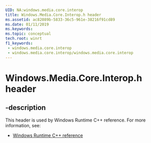 ```yaml
---
UID: NA:windows.media.core.interop
title: Windows.Media.Core.Interop.h header
ms.assetid: ac82089b-5833-36c5-961e-38216f91cd89
ms.date: 01/11/2019
ms.keywords: 
ms.topic: conceptual
tech.root: winrt
f1_keywords:
 - windows.media.core.interop
 - windows.media.core.interop/windows.media.core.interop
---
```


# Windows.Media.Core.Interop.h header


## -description

This header is used by Windows Runtime C++ reference. For more information, see:

- [Windows Runtime C++ reference](../_winrt/index.md)

